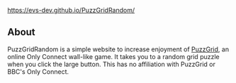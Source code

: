 https://evs-dev.github.io/PuzzGridRandom/

## About

PuzzGridRandom is a simple website to increase enjoyment of [PuzzGrid](https://puzzgrid.com), an online Only Connect wall-like game. It takes you to a random grid puzzle when you click the large button. This has no affiliation with PuzzGrid or BBC's Only Connect.
